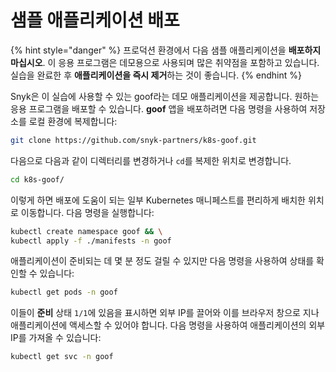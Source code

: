 # 샘플 애플리케이션 배포

{% hint style="danger" %}
프로덕션 환경에서 다음 샘플 애플리케이션을 **배포하지 마십시오**. 이 응용 프로그램은 데모용으로 사용되며 많은 취약점을 포함하고 있습니다. 실습을 완료한 후 **애플리케이션을 즉시 제거**하는 것이 좋습니다.
{% endhint %}

Snyk은 이 실습에 사용할 수 있는 goof라는 데모 애플리케이션을 제공합니다. 원하는 응용 프로그램을 배포할 수 있습니다. **goof** 앱을 배포하려면 다음 명령을 사용하여 저장소를 로컬 환경에 복제합니다:

```bash
git clone https://github.com/snyk-partners/k8s-goof.git
```

다음으로 다음과 같이 디렉터리를 변경하거나 `cd`를 복제한 위치로 변경합니다.

```bash
cd k8s-goof/
```

이렇게 하면 배포에 도움이 되는 일부 Kubernetes 매니페스트를 편리하게 배치한 위치로 이동합니다. 다음 명령을 실행합니다:

```bash
kubectl create namespace goof && \
kubectl apply -f ./manifests -n goof
```

애플리케이션이 준비되는 데 몇 분 정도 걸릴 수 있지만 다음 명령을 사용하여 상태를 확인할 수 있습니다:

```bash
kubectl get pods -n goof
```

이들이 **준비** 상태 `1/1`에 있음을 표시하면 외부 IP를 끌어와 이를 브라우저 창으로 지나 애플리케이션에 액세스할 수 있어야 합니다. 다음 명령을 사용하여 애플리케이션의 외부 IP를 가져올 수 있습니다:

```bash
kubectl get svc -n goof
```
